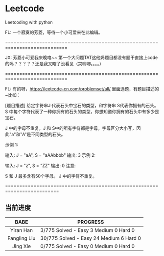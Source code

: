 # Leetcode
Leetcoding with python

FL: 一个寂寞的芳菱，等待一个小可爱来在此编辑。

============================================================================

JX: 芳菱小可爱我来晚咯~~  第一个大问题TAT这他妈题目都没有题干直接上code的吗？？？？？还是我又瞎了没看见（哭唧唧。。。。）

============================================================================

FL: 有的呀，https://leetcode-cn.com/problemset/all/ 里面选题，有题目描述的~比如：

[题目描述]
给定字符串J 代表石头中宝石的类型，和字符串 S代表你拥有的石头。 S 中每个字符代表了一种你拥有的石头的类型，你想知道你拥有的石头中有多少是宝石。

J 中的字母不重复，J 和 S中的所有字符都是字母。字母区分大小写，因此"a"和"A"是不同类型的石头。

示例 1:

输入: J = "aA", S = "aAAbbbb"
输出: 3
示例 2:

输入: J = "z", S = "ZZ"
输出: 0
注意:

S 和 J 最多含有50个字母。
 J 中的字符不重复。
 
 =========================================================================
 
## 当前进度

|     BABE      | PROGRESS                                |
| :-----------: | --------------------------------------- |
|   Yiran Han   |  3/775 Solved - Easy  3 Medium 0 Hard 0 |
| Fangling Liu  | 30/775 Solved - Easy 24 Medium 6 Hard 0 |
|    Jing Xie   |  0/775 Solved - Easy  0 Medium 0 Hard 0 |

